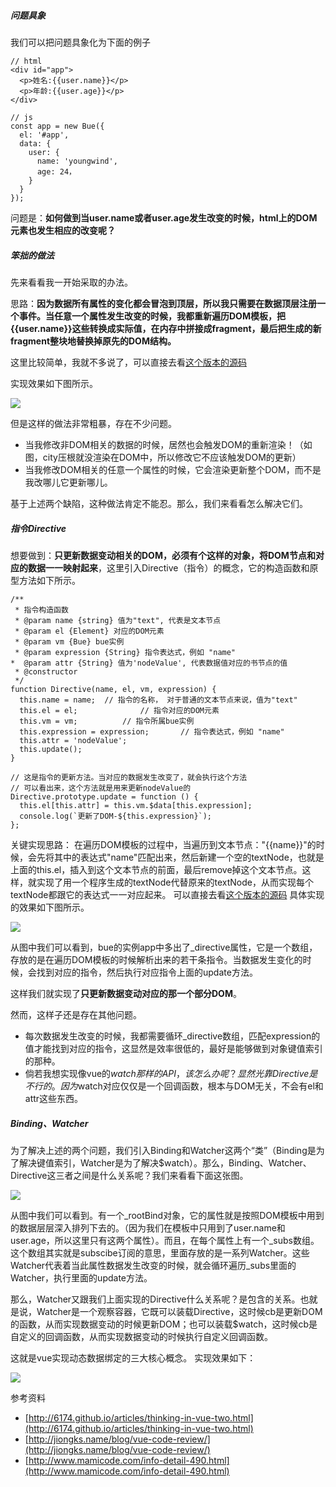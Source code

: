 ##### 问题具象
我们可以把问题具象化为下面的例子

```
// html
<div id="app">
  <p>姓名:{{user.name}}</p>
  <p>年龄:{{user.age}}</p>
</div>
```
```
// js
const app = new Bue({
  el: '#app',
  data: {
    user: {
      name: 'youngwind',
      age: 24，
    }
  }
});
```
问题是：**如何做到当user.name或者user.age发生改变的时候，html上的DOM元素也发生相应的改变呢？**

##### 笨拙的做法
先来看看我一开始采取的办法。

思路：**因为数据所有属性的变化都会冒泡到顶层，所以我只需要在数据顶层注册一个事件。当任意一个属性发生改变的时候，我都重新遍历DOM模板，把{{user.name}}这些转换成实际值，在内存中拼接成fragment，最后把生成的新fragment整块地替换掉原先的DOM结构。**

这里比较简单，我就不多说了，可以直接去看[这个版本的源码](https://github.com/youngwind/bue/blob/58593b9f6108f26d831798b7c19f9999f9b9634e/src/instance/compile.js)

实现效果如下图所示。

![](/static/images/article/6/rough.gif)

但是这样的做法非常粗暴，存在不少问题。

- 当我修改非DOM相关的数据的时候，居然也会触发DOM的重新渲染！（如图，city压根就没渲染在DOM中，所以修改它不应该触发DOM的更新）
- 当我修改DOM相关的任意一个属性的时候，它会渲染更新整个DOM，而不是我改哪儿它更新哪儿。

基于上述两个缺陷，这种做法肯定不能忍。那么，我们来看看怎么解决它们。

##### 指令Directive
想要做到：**只更新数据变动相关的DOM，必须有个这样的对象，将DOM节点和对应的数据一一映射起来**，这里引入Directive（指令）的概念，它的构造函数和原型方法如下所示。
```
/**
 * 指令构造函数
 * @param name {string} 值为"text", 代表是文本节点
 * @param el {Element} 对应的DOM元素
 * @param vm {Bue} bue实例
 * @param expression {String} 指令表达式，例如 "name"
*  @param attr {String} 值为'nodeValue', 代表数据值对应的书节点的值
 * @constructor
 */
function Directive(name, el, vm, expression) {
  this.name = name;  // 指令的名称， 对于普通的文本节点来说，值为"text"
  this.el = el;              // 指令对应的DOM元素
  this.vm = vm;          // 指令所属bue实例
  this.expression = expression;       // 指令表达式，例如 "name"
  this.attr = 'nodeValue';        
  this.update();
}

// 这是指令的更新方法。当对应的数据发生改变了，就会执行这个方法
// 可以看出来，这个方法就是用来更新nodeValue的
Directive.prototype.update = function () {
  this.el[this.attr] = this.vm.$data[this.expression];
  console.log(`更新了DOM-${this.expression}`);
};
```
关键实现思路：
在遍历DOM模板的过程中，当遍历到文本节点："{{name}}"的时候，会先将其中的表达式"name"匹配出来，然后新建一个空的textNode，也就是上面的this.el，插入到这个文本节点的前面，最后remove掉这个文本节点。这样，就实现了用一个程序生成的textNode代替原来的textNode，从而实现每个textNode都跟它的表达式一一对应起来。
可以直接去看[这个版本的源码](https://github.com/youngwind/bue/tree/89c0d93071d117eddb9b85edde96fb6e13173d66)
具体实现的效果如下图所示。

![](/static/images/article/6/directive.gif)

从图中我们可以看到，bue的实例app中多出了_directive属性，它是一个数组，存放的是在遍历DOM模板的时候解析出来的若干条指令。当数据发生变化的时候，会找到对应的指令，然后执行对应指令上面的update方法。

这样我们就实现了**只更新数据变动对应的那一个部分DOM**。

然而，这样子还是存在其他问题。
- 每次数据发生改变的时候，我都需要循环_directive数组，匹配expression的值才能找到对应的指令，这显然是效率很低的，最好是能够做到对象键值索引的那种。
- 倘若我想实现像vue的$watch那样的API，该怎么办呢？显然光靠Directive是不行的。因为$watch对应仅仅是一个回调函数，根本与DOM无关，不会有el和attr这些东西。
##### Binding、Watcher
为了解决上述的两个问题，我们引入Binding和Watcher这两个“类”（Binding是为了解决键值索引，Watcher是为了解决$watch）。那么，Binding、Watcher、Directive这三者之间是什么关系呢？我们来看看下面这张图。

![](/static/images/article/6/finish.png)

从图中我们可以看到。有一个_rootBind对象，它的属性就是按照DOM模板中用到的数据层层深入排列下去的。（因为我们在模板中只用到了user.name和user.age，所以这里只有这两个属性）。而且，在每个属性上有一个_subs数组。这个数组其实就是subscibe订阅的意思，里面存放的是一系列Watcher。这些Watcher代表着当此属性数据发生改变的时候，就会循环遍历_subs里面的Watcher，执行里面的update方法。

那么，Watcher又跟我们上面实现的Directive什么关系呢？是包含的关系。也就是说，Watcher是一个观察容器，它既可以装载Directive，这时候cb是更新DOM的函数，从而实现数据变动的时候更新DOM；也可以装载$watch，这时候cb是自定义的回调函数，从而实现数据变动的时候执行自定义回调函数。

这就是vue实现动态数据绑定的三大核心概念。
实现效果如下：

![](/static/images/article/6/finish.gif)

参考资料
- [http://6174.github.io/articles/thinking-in-vue-two.html](http://6174.github.io/articles/thinking-in-vue-two.html)
- [http://jiongks.name/blog/vue-code-review/](http://jiongks.name/blog/vue-code-review/)
- [http://www.mamicode.com/info-detail-490.html](http://www.mamicode.com/info-detail-490.html)

